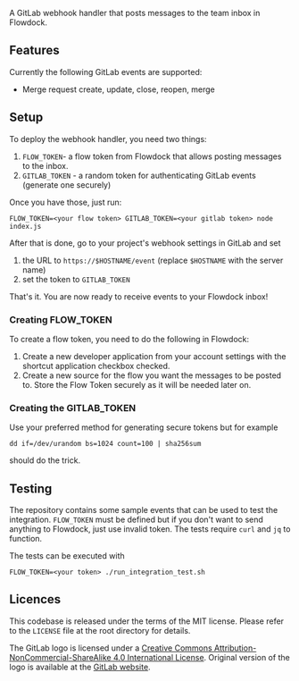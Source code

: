 A GitLab webhook handler that posts messages to the team inbox in Flowdock.

## Features
Currently the following GitLab events are supported:
* Merge request create, update, close, reopen, merge

## Setup
To deploy the webhook handler, you need two things:
1. `FLOW_TOKEN`- a flow token from Flowdock that allows posting messages to the inbox.
2. `GITLAB_TOKEN` - a random token for authenticating GitLab events (generate one securely)

Once you have those, just run:
```
FLOW_TOKEN=<your flow token> GITLAB_TOKEN=<your gitlab token> node index.js
```

After that is done, go to your project's webhook settings in GitLab and set
1. the URL to `https://$HOSTNAME/event` (replace `$HOSTNAME` with the server name)
2. set the token to `GITLAB_TOKEN`

That's it. You are now ready to receive events to your Flowdock inbox!

### Creating FLOW_TOKEN
To create a flow token, you need to do the following in Flowdock:
1. Create a new developer application from your account settings with the
   shortcut application checkbox checked.
2. Create a new source for the flow you want the messages to be posted
   to. Store the Flow Token securely as it will be needed later on.

### Creating the GITLAB_TOKEN
Use your preferred method for generating secure tokens but for example
```
dd if=/dev/urandom bs=1024 count=100 | sha256sum
```
should do the trick.

## Testing
The repository contains some sample events that can be used to test the
integration. `FLOW_TOKEN` must be defined but if you don't want to send
anything to Flowdock, just use invalid token. The tests require `curl`
and `jq` to function.

The tests can be executed with
```
FLOW_TOKEN=<your token> ./run_integration_test.sh
```

## Licences

This codebase is released under the terms of the MIT license. Please refer to the `LICENSE` file at the root directory for details.

The GitLab logo is licensed under a [Creative Commons Attribution-NonCommercial-ShareAlike 4.0 International License](https://creativecommons.org/licenses/by-nc-sa/4.0/). Original version of the logo is available at the [GitLab website](https://about.gitlab.com/press/).
